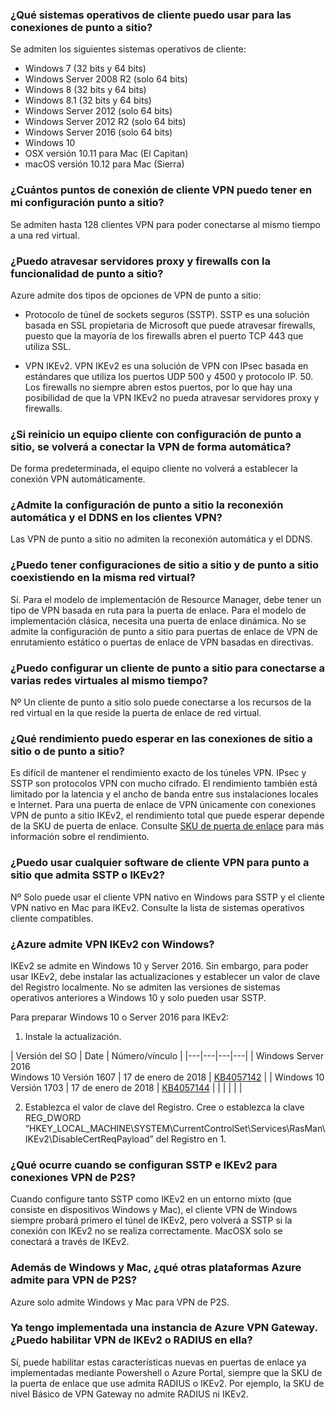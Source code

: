 ### <a name="supportedclientos"></a>¿Qué sistemas operativos de cliente puedo usar para las conexiones de punto a sitio?

Se admiten los siguientes sistemas operativos de cliente:

* Windows 7 (32 bits y 64 bits)
* Windows Server 2008 R2 (solo 64 bits)
* Windows 8 (32 bits y 64 bits)
* Windows 8.1 (32 bits y 64 bits)
* Windows Server 2012 (solo 64 bits)
* Windows Server 2012 R2 (solo 64 bits)
* Windows Server 2016 (solo 64 bits)
* Windows 10
* OSX versión 10.11 para Mac (El Capitan)
* macOS versión 10.12 para Mac (Sierra)

### <a name="how-many-vpn-client-endpoints-can-i-have-in-my-point-to-site-configuration"></a>¿Cuántos puntos de conexión de cliente VPN puedo tener en mi configuración punto a sitio?

Se admiten hasta 128 clientes VPN para poder conectarse al mismo tiempo a una red virtual.

### <a name="can-i-traverse-proxies-and-firewalls-using-point-to-site-capability"></a>¿Puedo atravesar servidores proxy y firewalls con la funcionalidad de punto a sitio?

Azure admite dos tipos de opciones de VPN de punto a sitio:

* Protocolo de túnel de sockets seguros (SSTP). SSTP es una solución basada en SSL propietaria de Microsoft que puede atravesar firewalls, puesto que la mayoría de los firewalls abren el puerto TCP 443 que utiliza SSL.

* VPN IKEv2. VPN IKEv2 es una solución de VPN con IPsec basada en estándares que utiliza los puertos UDP 500 y 4500 y protocolo IP. 50. Los firewalls no siempre abren estos puertos, por lo que hay una posibilidad de que la VPN IKEv2 no pueda atravesar servidores proxy y firewalls.

### <a name="if-i-restart-a-client-computer-configured-for-point-to-site-will-the-vpn-automatically-reconnect"></a>¿Si reinicio un equipo cliente con configuración de punto a sitio, se volverá a conectar la VPN de forma automática?

De forma predeterminada, el equipo cliente no volverá a establecer la conexión VPN automáticamente.

### <a name="does-point-to-site-support-auto-reconnect-and-ddns-on-the-vpn-clients"></a>¿Admite la configuración de punto a sitio la reconexión automática y el DDNS en los clientes VPN?

Las VPN de punto a sitio no admiten la reconexión automática y el DDNS.

### <a name="can-i-have-site-to-site-and-point-to-site-configurations-coexist-for-the-same-virtual-network"></a>¿Puedo tener configuraciones de sitio a sitio y de punto a sitio coexistiendo en la misma red virtual?

Sí. Para el modelo de implementación de Resource Manager, debe tener un tipo de VPN basada en ruta para la puerta de enlace. Para el modelo de implementación clásica, necesita una puerta de enlace dinámica. No se admite la configuración de punto a sitio para puertas de enlace de VPN de enrutamiento estático o puertas de enlace de VPN basadas en directivas.

### <a name="can-i-configure-a-point-to-site-client-to-connect-to-multiple-virtual-networks-at-the-same-time"></a>¿Puedo configurar un cliente de punto a sitio para conectarse a varias redes virtuales al mismo tiempo?

Nº Un cliente de punto a sitio solo puede conectarse a los recursos de la red virtual en la que reside la puerta de enlace de red virtual.

### <a name="how-much-throughput-can-i-expect-through-site-to-site-or-point-to-site-connections"></a>¿Qué rendimiento puedo esperar en las conexiones de sitio a sitio o de punto a sitio?

Es difícil de mantener el rendimiento exacto de los túneles VPN. IPsec y SSTP son protocolos VPN con mucho cifrado. El rendimiento también está limitado por la latencia y el ancho de banda entre sus instalaciones locales e Internet. Para una puerta de enlace de VPN únicamente con conexiones VPN de punto a sitio IKEv2, el rendimiento total que puede esperar depende de la SKU de puerta de enlace. Consulte [SKU de puerta de enlace](../articles/vpn-gateway/vpn-gateway-about-vpngateways.md#gwsku) para más información sobre el rendimiento.

### <a name="can-i-use-any-software-vpn-client-for-point-to-site-that-supports-sstp-andor-ikev2"></a>¿Puedo usar cualquier software de cliente VPN para punto a sitio que admita SSTP o IKEv2?

Nº Solo puede usar el cliente VPN nativo en Windows para SSTP y el cliente VPN nativo en Mac para IKEv2. Consulte la lista de sistemas operativos cliente compatibles.

### <a name="does-azure-support-ikev2-vpn-with-windows"></a>¿Azure admite VPN IKEv2 con Windows?

IKEv2 se admite en Windows 10 y Server 2016. Sin embargo, para poder usar IKEv2, debe instalar las actualizaciones y establecer un valor de clave del Registro localmente. No se admiten las versiones de sistemas operativos anteriores a Windows 10 y solo pueden usar SSTP.

Para preparar Windows 10 o Server 2016 para IKEv2:

1. Instale la actualización.

  | Versión del SO | Date | Número/vínculo |
  |---|---|---|---|
  | Windows Server 2016<br>Windows 10 Versión 1607 | 17 de enero de 2018 | [KB4057142](https://support.microsoft.com/help/4057142/windows-10-update-kb4057142) |
  | Windows 10 Versión 1703 | 17 de enero de 2018 | [KB4057144](https://support.microsoft.com/help/4057144/windows-10-update-kb4057144) |
  |  |  |  |  |

2. Establezca el valor de clave del Registro. Cree o establezca la clave REG_DWORD “HKEY_LOCAL_MACHINE\SYSTEM\CurrentControlSet\Services\RasMan\ IKEv2\DisableCertReqPayload” del Registro en 1.

### <a name="what-happens-when-i-configure-both-sstp-and-ikev2-for-p2s-vpn-connections"></a>¿Qué ocurre cuando se configuran SSTP e IKEv2 para conexiones VPN de P2S?

Cuando configure tanto SSTP como IKEv2 en un entorno mixto (que consiste en dispositivos Windows y Mac), el cliente VPN de Windows siempre probará primero el túnel de IKEv2, pero volverá a SSTP si la conexión con IKEv2 no se realiza correctamente. MacOSX solo se conectará a través de IKEv2.

### <a name="other-than-windows-and-mac-which-other-platforms-does-azure-support-for-p2s-vpn"></a>Además de Windows y Mac, ¿qué otras plataformas Azure admite para VPN de P2S?

Azure solo admite Windows y Mac para VPN de P2S.

### <a name="i-already-have-an-azure-vpn-gateway-deployed-can-i-enable-radius-andor-ikev2-vpn-on-it"></a>Ya tengo implementada una instancia de Azure VPN Gateway. ¿Puedo habilitar VPN de IKEv2 o RADIUS en ella?

Sí, puede habilitar estas características nuevas en puertas de enlace ya implementadas mediante Powershell o Azure Portal, siempre que la SKU de la puerta de enlace que use admita RADIUS o IKEv2. Por ejemplo, la SKU de nivel Básico de VPN Gateway no admite RADIUS ni IKEv2.
